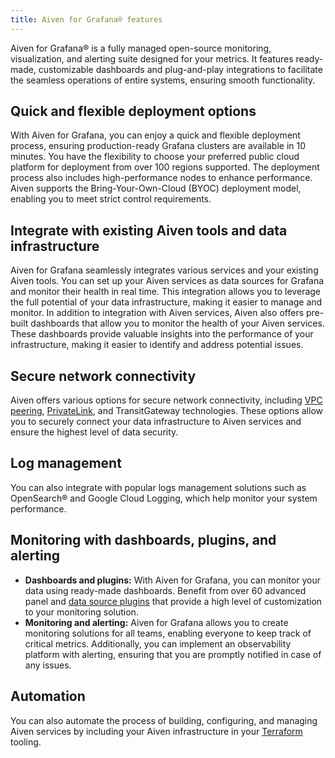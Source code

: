 ```yaml
---
title: Aiven for Grafana® features
---
```


Aiven for Grafana® is a fully managed open-source monitoring, visualization, and alerting suite designed for your metrics.
It features ready-made, customizable dashboards and plug-and-play integrations to
facilitate the seamless operations of entire systems, ensuring smooth
functionality.

## Quick and flexible deployment options

With Aiven for Grafana, you can enjoy a quick and flexible deployment
process, ensuring production-ready Grafana clusters are available in 10
minutes. You have the flexibility to choose your preferred public cloud
platform for deployment from over 100 regions supported. The deployment
process also includes high-performance nodes to enhance performance.
Aiven supports the Bring-Your-Own-Cloud (BYOC) deployment model,
enabling you to meet strict control requirements.

## Integrate with existing Aiven tools and data infrastructure

Aiven for Grafana seamlessly integrates various services and your
existing Aiven tools. You can set up your Aiven services as data
sources for Grafana and monitor their health in real time. This
integration allows you to leverage the full potential of your data
infrastructure, making it easier to manage and monitor. In addition to
integration with Aiven services, Aiven also offers pre-built dashboards
that allow you to monitor the health of your Aiven services. These
dashboards provide valuable insights into the performance of your
infrastructure, making it easier to identify and address potential
issues.

## Secure network connectivity

Aiven offers various options for secure network connectivity, including
[VPC peering](/docs/platform/howto/manage-vpc-peering),
[PrivateLink](/docs/tools/cli/service/privatelink), and TransitGateway technologies. These options allow you to
securely connect your data infrastructure to Aiven services and ensure
the highest level of data security.

## Log management

You can also integrate with popular logs management solutions such as
OpenSearch® and Google Cloud Logging, which help monitor your system
performance.

## Monitoring with dashboards, plugins, and alerting

-   **Dashboards and plugins:** With Aiven for Grafana, you can monitor
    your data using ready-made dashboards. Benefit from over 60 advanced
    panel and
    [data source plugins](/docs/products/grafana/reference/plugins) that provide a high level of customization to your
    monitoring solution.
-   **Monitoring and alerting:** Aiven for Grafana allows you to create
    monitoring solutions for all teams, enabling everyone to keep track
    of critical metrics. Additionally, you can implement an
    observability platform with alerting, ensuring that you are promptly
    notified in case of any issues.

## Automation

You can also automate the process of building, configuring, and managing
Aiven services by including your Aiven infrastructure in your
[Terraform](/docs/tools/terraform/get-started) tooling.
